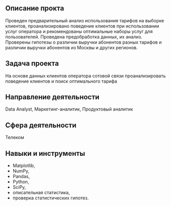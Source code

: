 ## Описание прокта
Проведен предварительный анализ использования тарифов на выборке клиентов,
проанализировано поведение клиентов при использовании услуг оператора и
рекомендованы оптимальные наборы услуг для пользователей. Проведена предобработка
данных, их анализ. Проверены гипотезы о различии выручки абонентов разных тарифов и
различии выручки абонентов из Москвы и других регионов.

## Задача проекта
На основе данных клиентов оператора сотовой связи проанализировать поведение клиентов и поиск оптимального тарифа

## Направление деятельности
Data Analyst, Маркетинг-аналитик, Продуктовый аналитик

## Сфера деятельности
Телеком

## Навыки и инструменты
* Matplotlib,
* NumPy,
* Pandas,
* Python,
* SciPy,
* описательная статистика,
* проверка статистических гипотез.
